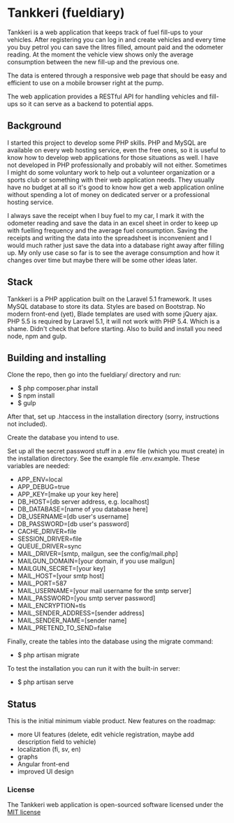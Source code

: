 # Tankkeri (fueldiary)

Tankkeri is a web application that keeps track of fuel fill-ups to your vehicles. After registering you can log in and
create vehicles and every time you buy petrol you can save the litres filled, amount paid and the odometer reading. At
the moment the vehicle view shows only the average consumption between the new fill-up and the previous one. 

The data is entered through a responsive web page that should be easy and efficient to use on a mobile browser right 
at the pump.

The web application provides a RESTful API for handling vehicles and fill-ups so it can serve as a backend to potential
apps. 

## Background

I started this project to develop some PHP skills. PHP and MySQL are available on every web hosting service, even the
free ones, so it is useful to know how to develop web applications for those situations as well. I have not developed
in PHP professionally and probably will not either. Sometimes I might do some voluntary work to help out a volunteer 
organization or a sports club or something with their web application needs. They usually have no budget at all so
it's good to know how get a web application online without spending a lot of money on dedicated server or a 
professional hosting service.

I always save the receipt when I buy fuel to my car, I mark it with the odometer reading and save the data in an
excel sheet in order to keep up with fuelling frequency and the average fuel consumption. Saving the receipts and
writing the data into the spreadsheet is inconvenient and I would much rather just save the data into a database 
right away after filling up. My only use case so far is to see the average consumption and how it changes over time
but maybe there will be some other ideas later.

## Stack

Tankkeri is a PHP application built on the Laravel 5.1 framework. It uses MySQL database to store its data. Styles are
based on Bootstrap. No modern front-end (yet), Blade templates are used with some jQuery ajax. PHP 5.5 is required
by Laravel 5.1, it will not work with PHP 5.4. Which is a shame. Didn't check that before starting. Also to build and 
install you need node, npm and gulp.

## Building and installing

Clone the repo, then go into the fueldiary/ directory and run:
* $ php composer.phar install
* $ npm install
* $ gulp

After that, set up .htaccess in the installation directory (sorry, instructions not included).

Create the database you intend to use.

Set up all the secret password stuff in a .env file (which you must create) in the installation directory. See
the example file .env.example. These variables are needed:
* APP_ENV=local
* APP_DEBUG=true
* APP_KEY=[make up your key here]
* DB_HOST=[db server address, e.g. localhost]
* DB_DATABASE=[name of you database here]
* DB_USERNAME=[db user's username]
* DB_PASSWORD=[db user's password]
* CACHE_DRIVER=file
* SESSION_DRIVER=file
* QUEUE_DRIVER=sync
* MAIL_DRIVER=[smtp, mailgun, see the config/mail.php]
* MAILGUN_DOMAIN=[your domain, if you use mailgun]
* MAILGUN_SECRET=[your key]
* MAIL_HOST=[your smtp host]
* MAIL_PORT=587
* MAIL_USERNAME=[your mail username for the smtp server]
* MAIL_PASSWORD=[you smtp server password]
* MAIL_ENCRYPTION=tls
* MAIL_SENDER_ADDRESS=[sender address]
* MAIL_SENDER_NAME=[sender name]
* MAIL_PRETEND_TO_SEND=false

Finally, create the tables into the database using the migrate command:
* $ php artisan migrate

To test the installation you can run it with the built-in server:
* $ php artisan serve

## Status

This is the initial minimum viable product. New features on the roadmap:
* more UI features (delete, edit vehicle registration, maybe add description field to vehicle) 
* localization (fi, sv, en)
* graphs
* Angular front-end
* improved UI design

### License

The Tankkeri web application is open-sourced software licensed under the [MIT license](http://opensource.org/licenses/MIT)
